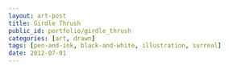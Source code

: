 ```yaml
---
layout: art-post
title: Girdle Thrush
public_id: portfolio/girdle_thrush
categories: [art, drawn]
tags: [pen-and-ink, black-and-white, illustration, surreal]
date: 2012-07-01
---
```

